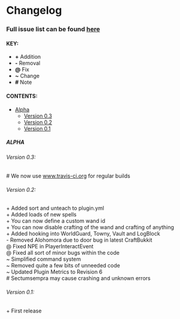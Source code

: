 # Changelog

### Full issue list can be found [here](https://github.com/kezz101/HarryPotterSpells/issues)

#### KEY:
* **+** Addition
* **-** Removal
* **@** Fix
* **~** Change
* **#** Note

#### CONTENTS:
* [Alpha](#alpha)
    * [Version 0.3](#version-03)
    * [Version 0.2](#version-02)
    * [Version 0.1](#version-01)

##### ALPHA
###### Version 0.3:
\# We now use www.travis-ci.org for regular builds
###### Version 0.2:
\+ Added sort and unteach to plugin.yml  
\+ Added loads of new spells  
\+ You can now define a custom wand id  
\+ You can now disable crafting of the wand and crafting of anything  
\+ Added hooking into WorldGuard, Towny, Vault and LogBlock  
\- Removed Alohomora due to door bug in latest CraftBukkit  
@ Fixed NPE in PlayerInteractEvent  
@ Fixed all sort of minor bugs within the code  
~ Simplified command system  
~ Removed quite a few bits of unneeded code  
~ Updated Plugin Metrics to Revision 6  
\# Sectumsempra may cause crashing and unknown errors  
###### Version 0.1:
\+ First release  